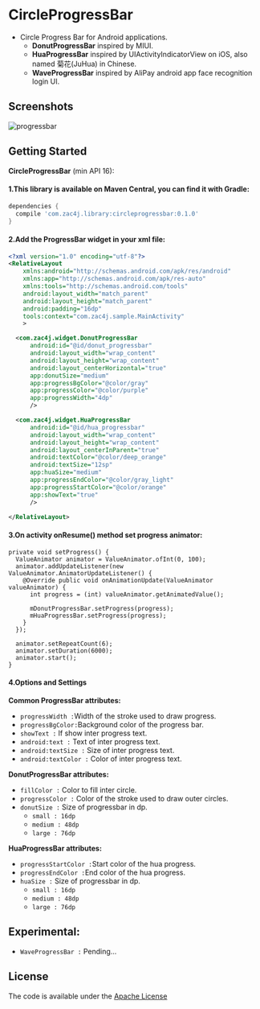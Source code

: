 # CircleProgressBar
- Circle Progress Bar for Android applications.
  - **DonutProgressBar** inspired by MIUI.
  - **HuaProgressBar** inspired by UIActivityIndicatorView on iOS, also named 菊花(JuHua) in Chinese.
  - **WaveProgressBar** inspired by AliPay android app face recognition login UI.

## Screenshots
![progressbar][progressbar]

## Getting Started
**CircleProgressBar** (min API 16):
#### 1.This library is available on Maven Central, you can find it with Gradle:
```groovy
dependencies {
  compile 'com.zac4j.library:circleprogressbar:0.1.0'
}
```
#### 2.Add the ProgressBar widget in your xml file:
```xml
<?xml version="1.0" encoding="utf-8"?>
<RelativeLayout
    xmlns:android="http://schemas.android.com/apk/res/android"
    xmlns:app="http://schemas.android.com/apk/res-auto"
    xmlns:tools="http://schemas.android.com/tools"
    android:layout_width="match_parent"
    android:layout_height="match_parent"
    android:padding="16dp"
    tools:context="com.zac4j.sample.MainActivity"
    >

  <com.zac4j.widget.DonutProgressBar
      android:id="@id/donut_progressbar"
      android:layout_width="wrap_content"
      android:layout_height="wrap_content"
      android:layout_centerHorizontal="true"
      app:donutSize="medium"
      app:progressBgColor="@color/gray"
      app:progressColor="@color/purple"
      app:progressWidth="4dp"
      />

  <com.zac4j.widget.HuaProgressBar
      android:id="@id/hua_progressbar"
      android:layout_width="wrap_content"
      android:layout_height="wrap_content"
      android:layout_centerInParent="true"
      android:textColor="@color/deep_orange"
      android:textSize="12sp"
      app:huaSize="medium"
      app:progressEndColor="@color/gray_light"
      app:progressStartColor="@color/orange"
      app:showText="true"
      />

</RelativeLayout>
```
#### 3.On activity onResume() method set progress animator:
```
private void setProgress() {
  ValueAnimator animator = ValueAnimator.ofInt(0, 100);
  animator.addUpdateListener(new ValueAnimator.AnimatorUpdateListener() {
    @Override public void onAnimationUpdate(ValueAnimator valueAnimator) {
      int progress = (int) valueAnimator.getAnimatedValue();

      mDonutProgressBar.setProgress(progress);
      mHuaProgressBar.setProgress(progress);
    }
  });

  animator.setRepeatCount(6);
  animator.setDuration(6000);
  animator.start();
}
```

#### 4.Options and Settings
**Common ProgressBar attributes:**
- `progressWidth :`Width of the stroke used to draw progress.
- `progressBgColor:`Background color of the progress bar.
- `showText :` If show inter progress text.
- `android:text :` Text of inter progress text.
- `android:textSize :` Size of inter progress text.
- `android:textColor :` Color of inter progress text.

**DonutProgressBar attributes:**
- `fillColor :` Color to fill inter circle.
- `progressColor :` Color of the stroke used to draw outer circles.
- `donutSize :` Size of progressbar in dp.
  - `small : 16dp`
  - `medium : 48dp`
  - `large : 76dp`

**HuaProgressBar attributes:**
- `progressStartColor :`Start color of the hua progress.
- `progressEndColor :`End color of the hua progress.
- `huaSize :` Size of progressbar in dp.
  - `small : 16dp`
  - `medium : 48dp`
  - `large : 76dp`

## Experimental:
- `WaveProgressBar :` Pending...

## License
The code is available under the [Apache License][license]

[progressbar]:http://7xom3t.com1.z0.glb.clouddn.com/progressbar.gif
[license]:https://github.com/zac4j/CircleProgressBar/blob/master/LICENSE
